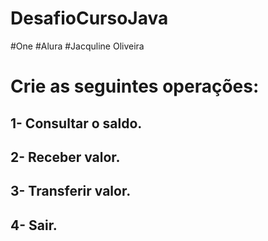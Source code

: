 # DesafioCursoJava

#One
#Alura
#Jacquline Oliveira


# Crie as seguintes operações:
## 1- Consultar o saldo.
## 2- Receber valor.
## 3- Transferir valor.
## 4- Sair.


